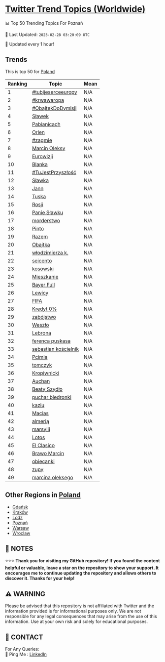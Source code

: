 [Twitter Trend Topics (Worldwide)](https://github.com/ErcinDedeoglu/Twitter-Trend-Topics)
==========


📊 Top 50 Trending Topics For Poznań

📆 Last Updated: `2023-02-28 03:20:09 UTC`

🔧 Updated every 1 hour!


## Trends

This is top 50 for [Poland](</Poland>)

| Ranking | Topic | Mean |
| ------- | ------------ | ------------ |
| 1 | [#tubijeserceeuropy](http://twitter.com/search?q=%23tubijeserceeuropy) | N/A |
| 2 | [#krwawaropa](http://twitter.com/search?q=%23krwawaropa) | N/A |
| 3 | [#ObajtekDoDymisji](http://twitter.com/search?q=%23ObajtekDoDymisji) | N/A |
| 4 | [Sławek](http://twitter.com/search?q=S%c5%82awek) | N/A |
| 5 | [Pabianicach](http://twitter.com/search?q=Pabianicach) | N/A |
| 6 | [Orlen](http://twitter.com/search?q=Orlen) | N/A |
| 7 | [#zagmie](http://twitter.com/search?q=%23zagmie) | N/A |
| 8 | [Marcin Oleksy](http://twitter.com/search?q=Marcin+Oleksy) | N/A |
| 9 | [Eurowizji](http://twitter.com/search?q=Eurowizji) | N/A |
| 10 | [Blanka](http://twitter.com/search?q=Blanka) | N/A |
| 11 | [#TuJestPrzyszłość](http://twitter.com/search?q=%23TuJestPrzysz%c5%82o%c5%9b%c4%87) | N/A |
| 12 | [Sławka](http://twitter.com/search?q=S%c5%82awka) | N/A |
| 13 | [Jann](http://twitter.com/search?q=Jann) | N/A |
| 14 | [Tuska](http://twitter.com/search?q=Tuska) | N/A |
| 15 | [Rosji](http://twitter.com/search?q=Rosji) | N/A |
| 16 | [Panie Sławku](http://twitter.com/search?q=Panie+S%c5%82awku) | N/A |
| 17 | [morderstwo](http://twitter.com/search?q=morderstwo) | N/A |
| 18 | [Pinto](http://twitter.com/search?q=Pinto) | N/A |
| 19 | [Razem](http://twitter.com/search?q=Razem) | N/A |
| 20 | [Obajtka](http://twitter.com/search?q=Obajtka) | N/A |
| 21 | [włodzimierza k.](http://twitter.com/search?q=w%c5%82odzimierza+k.) | N/A |
| 22 | [seicento](http://twitter.com/search?q=seicento) | N/A |
| 23 | [kosowski](http://twitter.com/search?q=kosowski) | N/A |
| 24 | [Mieszkanie](http://twitter.com/search?q=Mieszkanie) | N/A |
| 25 | [Bayer Full](http://twitter.com/search?q=Bayer+Full) | N/A |
| 26 | [Lewicy](http://twitter.com/search?q=Lewicy) | N/A |
| 27 | [FIFA](http://twitter.com/search?q=FIFA) | N/A |
| 28 | [Kredyt 0%](http://twitter.com/search?q=Kredyt+0%25) | N/A |
| 29 | [zabójstwo](http://twitter.com/search?q=zab%c3%b3jstwo) | N/A |
| 30 | [Weszło](http://twitter.com/search?q=Wesz%c5%82o) | N/A |
| 31 | [Lebrona](http://twitter.com/search?q=Lebrona) | N/A |
| 32 | [ferenca puskasa](http://twitter.com/search?q=ferenca+puskasa) | N/A |
| 33 | [sebastian kościelnik](http://twitter.com/search?q=sebastian+ko%c5%9bcielnik) | N/A |
| 34 | [Pcimia](http://twitter.com/search?q=Pcimia) | N/A |
| 35 | [tomczyk](http://twitter.com/search?q=tomczyk) | N/A |
| 36 | [Kropiwnicki](http://twitter.com/search?q=Kropiwnicki) | N/A |
| 37 | [Auchan](http://twitter.com/search?q=Auchan) | N/A |
| 38 | [Beaty Szydło](http://twitter.com/search?q=Beaty+Szyd%c5%82o) | N/A |
| 39 | [puchar biedronki](http://twitter.com/search?q=puchar+biedronki) | N/A |
| 40 | [kaziu](http://twitter.com/search?q=kaziu) | N/A |
| 41 | [Macias](http://twitter.com/search?q=Macias) | N/A |
| 42 | [almerią](http://twitter.com/search?q=almeri%c4%85) | N/A |
| 43 | [marsylii](http://twitter.com/search?q=marsylii) | N/A |
| 44 | [Lotos](http://twitter.com/search?q=Lotos) | N/A |
| 45 | [El Clasico](http://twitter.com/search?q=El+Clasico) | N/A |
| 46 | [Brawo Marcin](http://twitter.com/search?q=Brawo+Marcin) | N/A |
| 47 | [obiecanki](http://twitter.com/search?q=obiecanki) | N/A |
| 48 | [zupy](http://twitter.com/search?q=zupy) | N/A |
| 49 | [marcina oleksego](http://twitter.com/search?q=marcina+oleksego) | N/A |



## Other Regions in [Poland](</Poland>)

* [Gdańsk](</Poland/Gdańsk.md>)
* [Kraków](</Poland/Kraków.md>)
* [Lodz](</Poland/Lodz.md>)
* [Poznań](</Poland/Poznań.md>)
* [Warsaw](</Poland/Warsaw.md>)
* [Wroclaw](</Poland/Wroclaw.md>)



## 📝 NOTES

⭐⭐⭐ **Thank you for visiting my GitHub repository! If you found the content helpful or valuable, leave a star on the repository to show your support. It encourages me to continue updating the repository and allows others to discover it. Thanks for your help!**


## ⚠️ WARNING

Please be advised that this repository is not affiliated with Twitter and the information provided is for informational purposes only. We are not responsible for any legal consequences that may arise from the use of this information. Use at your own risk and solely for educational purposes.


## 📨 CONTACT

 For Any Queries:  
            🏓 Ping Me : [LinkedIn](https://www.linkedin.com/in/ercindedeoglu/)
